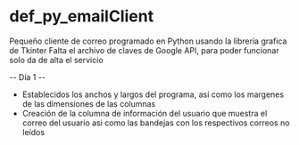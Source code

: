 # def_py_emailClient

Pequeño cliente de correo programado en Python usando la librería grafica de Tkinter
Falta el archivo de claves de Google API, para poder funcionar solo da de alta el servicio

-- Día 1 --
  - Establecidos los anchos y largos del programa, así como los margenes de las dimensiones de las columnas
  - Creación de la columna de información del usuario que muestra el correo del usuario asi como las bandejas con los respectivos correos no leídos
